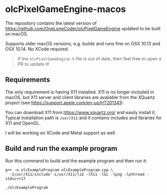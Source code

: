 # olcPixelGameEngine-macos

The repository contains the latest version of https://github.com/OneLoneCoder/olcPixelGameEngine
updated to be built on macOS.

Supports older macOS versions, e.g. builds and runs fine on OSX 10.13 and OSX 10.14.
No XCode required.

> If the `olcPixelGameEngine.h` file is out of date, then feel free to open a PR to update it!

## Requirements

The only requirement is having X11 installed. X11 is no longer included in macOS, but X11 server
and client libraries are available from the XQuartz project (see https://support.apple.com/en-us/HT201341).

You can download X11 from https://www.xquartz.org/ and easily install it. Typical installation
path is `/usr/X11` and it contains includes and libraries for X11 and OpenGL.

I will be working on XCode and Metal support as well.

## Build and run the example program

Run this command to build and the example program and then run it:

```shell
g++ -o olcExampleProgram olcExampleProgram.cpp \
  -I/usr/X11/include -L/usr/X11/lib -lX11 -lGL -lpng -lpthread -std=c++17
```

```shell
./olcExampleProgram
```
